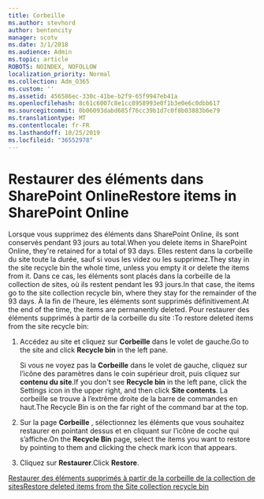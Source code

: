 ```yaml
---
title: Corbeille
ms.author: stevhord
author: bentoncity
manager: scotv
ms.date: 3/1/2018
ms.audience: Admin
ms.topic: article
ROBOTS: NOINDEX, NOFOLLOW
localization_priority: Normal
ms.collection: Adm_O365
ms.custom: ''
ms.assetid: 456586ec-330c-41be-b2f9-65f9947eb41a
ms.openlocfilehash: 8c61c6007c8e1cc8958993e0f1b3e0e6c0dbb617
ms.sourcegitcommit: 0b06093dabd685f76cc39b1d7c0f8b03883b6e79
ms.translationtype: MT
ms.contentlocale: fr-FR
ms.lasthandoff: 10/25/2019
ms.locfileid: "36552978"
---
```

# <a name="restore-items-in-sharepoint-online"></a><span data-ttu-id="a0176-102">Restaurer des éléments dans SharePoint Online</span><span class="sxs-lookup"><span data-stu-id="a0176-102">Restore items in SharePoint Online</span></span>

<span data-ttu-id="a0176-103">Lorsque vous supprimez des éléments dans SharePoint Online, ils sont conservés pendant 93 jours au total.</span><span class="sxs-lookup"><span data-stu-id="a0176-103">When you delete items in SharePoint Online, they're retained for a total of 93 days.</span></span> <span data-ttu-id="a0176-104">Elles restent dans la corbeille du site toute la durée, sauf si vous les videz ou les supprimez.</span><span class="sxs-lookup"><span data-stu-id="a0176-104">They stay in the site recycle bin the whole time, unless you empty it or delete the items from it.</span></span> <span data-ttu-id="a0176-105">Dans ce cas, les éléments sont placés dans la corbeille de la collection de sites, où ils restent pendant les 93 jours.</span><span class="sxs-lookup"><span data-stu-id="a0176-105">In that case, the items go to the site collection recycle bin, where they stay for the remainder of the 93 days.</span></span> <span data-ttu-id="a0176-106">À la fin de l’heure, les éléments sont supprimés définitivement.</span><span class="sxs-lookup"><span data-stu-id="a0176-106">At the end of the time, the items are permanently deleted.</span></span> <span data-ttu-id="a0176-107">Pour restaurer des éléments supprimés à partir de la corbeille du site :</span><span class="sxs-lookup"><span data-stu-id="a0176-107">To restore deleted items from the site recycle bin:</span></span>
  
1. <span data-ttu-id="a0176-108">Accédez au site et cliquez sur **Corbeille** dans le volet de gauche.</span><span class="sxs-lookup"><span data-stu-id="a0176-108">Go to the site and click **Recycle bin** in the left pane.</span></span> 
    
    <span data-ttu-id="a0176-109">Si vous ne voyez pas la **Corbeille** dans le volet de gauche, cliquez sur l’icône des paramètres dans le coin supérieur droit, puis cliquez sur **contenu du site**.</span><span class="sxs-lookup"><span data-stu-id="a0176-109">If you don't see **Recycle bin** in the left pane, click the Settings icon in the upper right, and then click **Site contents**.</span></span> <span data-ttu-id="a0176-110">La corbeille se trouve à l’extrême droite de la barre de commandes en haut.</span><span class="sxs-lookup"><span data-stu-id="a0176-110">The Recycle Bin is on the far right of the command bar at the top.</span></span>
    
2. <span data-ttu-id="a0176-111">Sur la page **Corbeille** , sélectionnez les éléments que vous souhaitez restaurer en pointant dessus et en cliquant sur l’icône de coche qui s’affiche.</span><span class="sxs-lookup"><span data-stu-id="a0176-111">On the **Recycle Bin** page, select the items you want to restore by pointing to them and clicking the check mark icon that appears.</span></span> 
    
3. <span data-ttu-id="a0176-112">Cliquez sur **Restaurer**.</span><span class="sxs-lookup"><span data-stu-id="a0176-112">Click **Restore**.</span></span>
    
[<span data-ttu-id="a0176-113">Restaurer des éléments supprimés à partir de la corbeille de la collection de sites</span><span class="sxs-lookup"><span data-stu-id="a0176-113">Restore deleted items from the Site collection recycle bin</span></span>](https://go.microsoft.com/fwlink/?linkid=866439)
  

